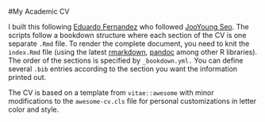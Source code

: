 
#My Academic CV

I built this following [Eduardo Fernandez](https://github.com/EduardoFernandezC) who followed [JooYoung Seo](https://github.com/jooyoungseo/jy_CV). The scripts follow a bookdown structure where each section of the CV is one separate `.Rmd` file. To render the complete document, you need to knit the `index.Rmd` file (using the latest [rmarkdown](devtools::install_github('rstudio/rmarkdown')), [pandoc](https://pandoc.org/installing.html) among other R libraries). The order of the sections is specified by `_bookdown.yml.` You can define several `.bib` entries according to the section you want the information printed out.

The CV is based on a template from `vitae::awesome` with minor modifications to the `awesome-cv.cls` file for personal customizations in letter color and style.
